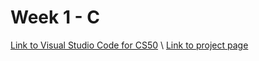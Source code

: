 # Week 1 - C

[Link to Visual Studio Code for CS50]([https://cs50.harvard.edu/x/2025/weeks/0/](https://cs50.dev/)) \
[Link to project page]([https://cs50.harvard.edu/x/2025/psets/0/](https://cs50.harvard.edu/x/2025/psets/1/)) 
